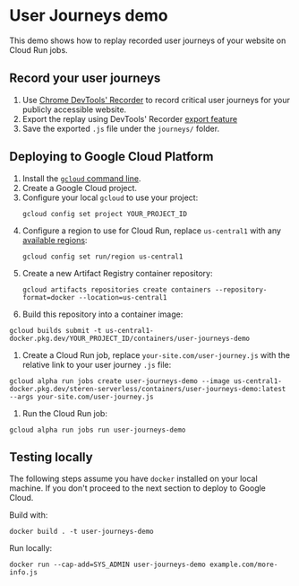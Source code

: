 # User Journeys demo

This demo shows how to replay recorded user journeys of your website on Cloud Run jobs.

## Record your user journeys

1. Use [Chrome DevTools' Recorder](https://developer.chrome.com/docs/devtools/recorder/) to record critical user journeys for your publicly accessible website.
1. Export the replay using DevTools' Recorder [export feature](https://developer.chrome.com/docs/devtools/recorder/#edit-flows)
1. Save the exported `.js` file under the `journeys/` folder.

## Deploying to Google Cloud Platform

1. Install the [`gcloud` command line](https://cloud.google.com/sdk/docs/install).
1. Create a Google Cloud project.
1. Configure your local `gcloud` to use your project:
   ```
   gcloud config set project YOUR_PROJECT_ID
   ```
1. Configure a region to use for Cloud Run, replace `us-central1` with any [available regions](https://cloud.google.com/run/docs/locations):
   ```
   gcloud config set run/region us-central1
   ```
1. Create a new Artifact Registry container repository:
   ```
   gcloud artifacts repositories create containers --repository-format=docker --location=us-central1
   ```
1. Build this repository into a container image:
  ```
  gcloud builds submit -t us-central1-docker.pkg.dev/YOUR_PROJECT_ID/containers/user-journeys-demo
  ```
1. Create a Cloud Run job, replace `your-site.com/user-journey.js` with the relative link to your user journey `.js` file:
  ```
  gcloud alpha run jobs create user-journeys-demo --image us-central1-docker.pkg.dev/steren-serverless/containers/user-journeys-demo:latest --args your-site.com/user-journey.js
  ```
1. Run the Cloud Run job:
  ```
  gcloud alpha run jobs run user-journeys-demo
  ```




## Testing locally

The following steps assume you have `docker` installed on your local machine. If you don't proceed to the next section to deploy to Google Cloud.

Build with:

```
docker build . -t user-journeys-demo
```

Run locally:

```
docker run --cap-add=SYS_ADMIN user-journeys-demo example.com/more-info.js
```

